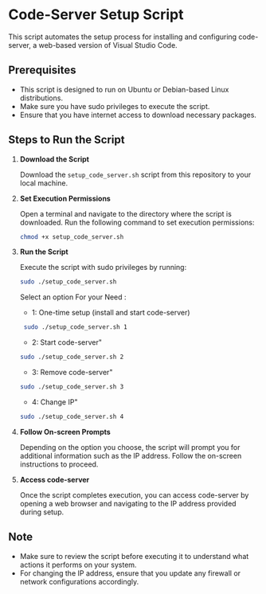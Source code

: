 # Code-Server Setup Script

This script automates the setup process for installing and configuring code-server, a web-based version of Visual Studio Code.

## Prerequisites

- This script is designed to run on Ubuntu or Debian-based Linux distributions.
- Make sure you have sudo privileges to execute the script.
- Ensure that you have internet access to download necessary packages.

## Steps to Run the Script

1. **Download the Script**

    Download the `setup_code_server.sh` script from this repository to your local machine.

2. **Set Execution Permissions**

    Open a terminal and navigate to the directory where the script is downloaded. Run the following command to set execution permissions:

    ```bash
    chmod +x setup_code_server.sh
    ```

3. **Run the Script**

    Execute the script with sudo privileges by running:

    ```bash
    sudo ./setup_code_server.sh
    ```

    Select an option For your Need :

    
   - 1: One-time setup (install and start code-server)
   ```bash
    sudo ./setup_code_server.sh 1
    ```
   - 2: Start code-server"
    ```bash
    sudo ./setup_code_server.sh 2
    ```
   - 3: Remove code-server"
    ```bash
    sudo ./setup_code_server.sh 3
    ```
   - 4: Change IP"
    ```bash
    sudo ./setup_code_server.sh 4
    ```

4. **Follow On-screen Prompts**

    Depending on the option you choose, the script will prompt you for additional information such as the IP address. Follow the on-screen instructions to proceed.

5. **Access code-server**

    Once the script completes execution, you can access code-server by opening a web browser and navigating to the IP address provided during setup.

## Note

- Make sure to review the script before executing it to understand what actions it performs on your system.
- For changing the IP address, ensure that you update any firewall or network configurations accordingly.

